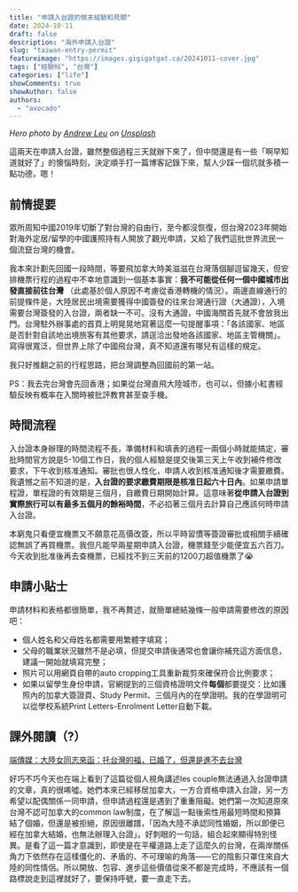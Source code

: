 ```yaml
---
title: "申請入台證的微末經驗和見聞"
date: 2024-10-11
draft: false
description: "海外申請入台證"
slug: "taiwan-entry-permit"
featureimage: "https://images.gigigatgat.ca/20241011-cover.jpg"
tags: ["經驗帖", "台灣"]
categories: ["life"]
showComments: true
showAuthor: false
authors:
  - "avocado"
---
```

_Hero photo by [Andrew Leu](https://unsplash.com/@andrewleu?utm_content=creditCopyText&utm_medium=referral&utm_source=unsplash) on [Unsplash](https://unsplash.com/photos/man-holding-multicolored-flag-and-puppy-during-daytime-wIhhKGMONzE?utm_content=creditCopyText&utm_medium=referral&utm_source=unsplash)_

這兩天在申請入台證，雖然整個過程三天就辦下來了，但中間還是有一些「啊早知道就好了」的懊惱時刻，決定順手打一篇博客記錄下來，幫人少踩一個坑就多積一點功德，嗯！
## 前情提要

眾所周知中國2019年切斷了對台灣的自由行，至今都沒恢復，但台灣2023年開始對海外定居/留學的中國護照持有人開放了觀光申請，又給了我們這批世界流民一個流竄台灣的機會。

我本來計劃先回國一段時間，等要飛加拿大時美滋滋在台灣落個腳逗留幾天，但安排機票行程的過程中不幸地意識到一個基本事實：**我不可能從任何一個中國城市出發直接前往台灣** （此處基於個人原因不考慮從香港轉機的情況）。兩邊直線通行的前提條件是，大陸居民出境需要獲得中國簽發的往來台灣通行證（大通證），入境需要台灣簽發的入台證，兩者缺一不可。沒有大通證，中國海關首先就不會放我出門。台灣駐外辦事處的首頁上明晃晃地寫著這麼一句提醒事項：「各該國家、地區是否針對自該地出境旅客有其他要求，請逕洽出發地各該國家、地區主管機關」。寫得很寬泛，但世界上除了中國飛台灣，真不知道還有哪兒有這樣的規定。

我只好推翻之前的行程思路，把台灣調整為回國前的第一站。

PS：我去完台灣會先回香港；如果從台灣直飛大陸城市，也可以，但據小紅書經驗反映有概率在入關時被批評教育甚至查手機。
## 時間流程

入台證本身辦理的時間流程不長，準備材料和填表的過程一兩個小時就能搞定，審批時間官方說是5-10個工作日，我的個人經驗是提交後第三天上午收到補件修改要求，下午收到核准通知。審批也很人性化，申請人收到核准通知後才需要繳費。我遺憾之前不知道的是，**入台證的要求繳費期限是核准日起六十日內**。如果申請單程證，單程證的有效期是三個月，自繳費日期開始計算。這意味著**從申請入台證到實際旅行可以有最多五個月的餘裕時間**，不必掐著三個月去計算自己應該何時申請入台證。

本窮鬼只看便宜機票又不願意花高價改簽，所以平時習慣等簽證審批或相關手續確認無誤了再買機票。我但凡能早兩星期申請入台證，機票錢至少能便宜五六百刀。今天收到批准後再去查機票，已經找不到三天前的1200刀超值機票了😭
## 申請小貼士

申請材料和表格都很簡單，我不再贅述，就簡單總結幾條一般申請需要修改的原因吧：
- 個人姓名和父母姓名都需要用繁體字填寫；
- 父母的職業狀況雖然不是必填，但提交申請後通常也會讓你補充這方面信息，建議一開始就填寫完整；
- 照片可以用網頁自帶的auto cropping工具重新裁剪來確保符合比例要求；
- 如果以留學生身份申請，官網提到的三個資格證明文件**每個**都要提交：比如護照內的加拿大簽證頁、Study Permit、三個月內的在學證明。我的在學證明可以從學校系統Print Letters-Enrolment Letter自動下載。
## 課外閱讀（?）

[端傳媒：大陸女同志來函：托台灣的福，已婚了，但還是進不去台灣](https://theinitium.com/article/20241011-her-country-story-china-taiwan-lesbian-cp)

好巧不巧今天也在端上看到了這篇從個人視角講述les couple無法通過入台證申請的文章，真的很唏噓。她們本來已經移居加拿大，一方合資格申請入台證，另一方希望以配偶關係一同申請，但申請過程還是遇到了重重阻礙。她們第一次知道原來台灣不認可加拿大的common law制度，在了解這一點後索性用最短時間和預算結了個婚，但還是被拒絕，原因很離譜，「因為大陸不承認同性婚姻，所以即便已經在加拿大結婚，也無法辦理入台證」。好刺眼的一句話，組合起來顯得特別怪異。是看了這一篇才意識到，即使是在平權道路上走了這麼久的台灣，在兩岸關係角力下依然存在這樣僵化的、矛盾的、不可理喻的角落——它的陰影只罩住來自大陸的同性情侶。所以開放、包容、進步這些價值從來不都是完成時，不應該有一個路標說走到這裡就好了，要保持呼號，要一直走下去。

